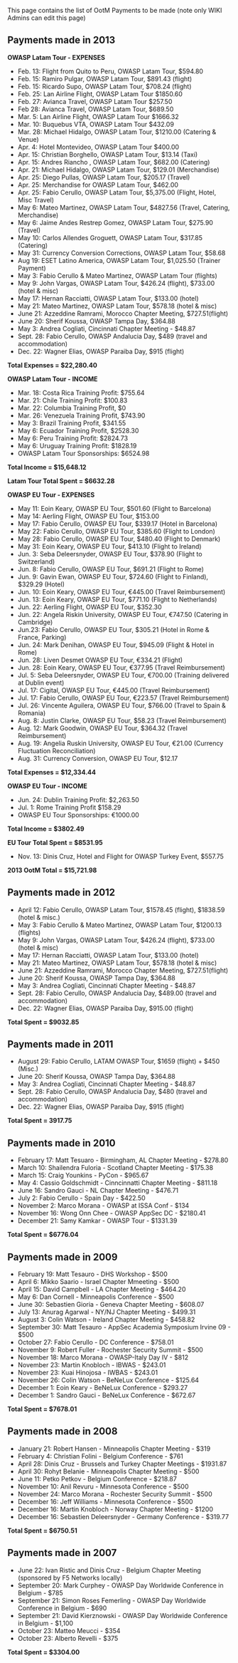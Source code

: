 This page contains the list of OotM Payments to be made (note only WIKI
Admins can edit this page)

## Payments made in 2013

**OWASP Latam Tour - EXPENSES**

  - Feb. 13: Flight from Quito to Peru, OWASP Latam Tour, $594.80
  - Feb. 15: Ramiro Pulgar, OWASP Latam Tour, $891.43 (flight)
  - Feb. 15: Ricardo Supo, OWASP Latam Tour, $708.24 (flight)
  - Feb. 25: Lan Airline Flight, OWASP Latam Tour $1850.60
  - Feb. 27: Avianca Travel, OWASP Latam Tour $257.50
  - Feb 28: Avianca Travel, OWASP Latam Tour, $689.50
  - Mar. 5: Lan Airline Flight, OWASP Latam Tour $1666.32
  - Mar. 10: Buquebus VTA, OWASP Latam Tour $432.09
  - Mar. 28: Michael Hidalgo, OWASP Latam Tour, $1210.00 (Catering &
    Venue)
  - Apr. 4: Hotel Montevideo, OWASP Latam Tour $400.00
  - Apr. 15: Christian Borghello, OWASP Latam Tour, $13.14 (Taxi)
  - Apr. 15: Andres Riancho , OWASP Latam Tour, $682.00 (Catering)
  - Apr. 21: Michael Hidalgo, OWASP Latam Tour, $129.01 (Merchandise)
  - Apr. 25: Diego Pullas, OWASP Latam Tour, $205.17 (Travel)
  - Apr. 25: Merchandise for OWASP Latam Tour, $462.00
  - Apr. 25: Fabio Cerullo, OWASP Latam Tour, $5,375.00 (Flight, Hotel,
    Misc Travel)
  - May 6: Mateo Martinez, OWASP Latam Tour, $4827.56 (Travel, Catering,
    Merchandise)
  - May 6: Jaime Andes Restrep Gomez, OWASP Latam Tour, $275.90 (Travel)
  - May 10: Carlos Allendes Groguett, OWASP Latam Tour, $317.85
    (Catering)
  - May 31: Currency Conversion Corrections, OWASP Latam Tour, $58.68
  - Aug 19: ESET Latino America, OWASP Latam Tour, $1,025.50 (Trainer
    Payment)
  - May 3: Fabio Cerullo & Mateo Martinez, OWASP Latam Tour (flights)
  - May 9: John Vargas, OWASP Latam Tour, $426.24 (flight), $733.00
    (hotel & misc)
  - May 17: Hernan Racciatti, OWASP Latam Tour, $133.00 (hotel)
  - May 21: Mateo Martinez, OWASP Latam Tour, $578.18 (hotel & misc)
  - June 21: Azzeddine Ramrami, Morocco Chapter Meeting, $727.51(flight)
  - June 20: Sherif Koussa, OWASP Tampa Day, $364.88
  - May 3: Andrea Cogliati, Cincinnati Chapter Meeting - $48.87
  - Sept. 28: Fabio Cerullo, OWASP Andalucia Day, $489 (travel and
    accommodation)
  - Dec. 22: Wagner Elias, OWASP Paraiba Day, $915 (flight)

**Total Expenses = $22,280.40**

**OWASP Latam Tour - INCOME**

  - Mar. 18: Costa Rica Training Profit: $755.64
  - Mar. 21: Chile Training Profit: $100.83
  - Mar. 22: Columbia Training Profit, $0
  - Mar. 26: Venezuela Training Profit, $743.90
  - May 3: Brazil Training Profit, $341.55
  - May 6: Ecuador Training Profit, $2528.30
  - May 6: Peru Training Profit: $2824.73
  - May 6: Uruguay Training Profit: $1828.19
  - OWASP Latam Tour Sponsorships: $6524.98

**Total Income = $15,648.12**

**Latam Tour Total Spent = $6632.28**

**OWASP EU Tour - EXPENSES**

  - May 11: Eoin Keary, OWASP EU Tour, $501.60 (Flight to Barcelona)
  - May 14: Aerling Flight, OWASP EU Tour, $153.00
  - May 17: Fabio Cerullo, OWASP EU Tour, $339.17 (Hotel in Barcelona)
  - May 22: Fabio Cerullo, OWASP EU Tour, $385.60 (Flight to London)
  - May 28: Fabio Cerullo, OWASP EU Tour, $480.40 (Flight to Denmark)
  - May 31: Eoin Keary, OWASP EU Tour, $413.10 (Flight to Ireland)
  - Jun. 3: Seba Deleersnyder, OWASP EU Tour, $378.90 (Flight to
    Switzerland)
  - Jun. 8: Fabio Cerullo, OWASP EU Tour, $691.21 (Flight to Rome)
  - Jun. 9: Gavin Ewan, OWASP EU Tour, $724.60 (Flight to Finland),
    $329.29 (Hotel)
  - Jun. 10: Eoin Keary, OWASP EU Tour, €445.00 (Travel Reimbursement)
  - Jun. 13: Eoin Keary, OWASP EU Tour, $771.10 (Flight to Netherlands)
  - Jun. 22: Aerling Flight, OWASP EU Tour, $352.30
  - Jun. 22: Angela Riskin University, OWASP EU Tour, €747.50 (Catering
    in Cambridge)
  - Jun.23: Fabio Cerullo, OWASP EU Tour, $305.21 (Hotel in Rome &
    France, Parking)
  - Jun. 24: Mark Denihan, OWASP EU Tour, $945.09 (Flight & Hotel in
    Rome)
  - Jun. 28: Liven Desmet OWASP EU Tour, €334.21 (Flight)
  - Jun. 28: Eoin Keary, OWASP EU Tour, €377.95 (Travel Reimbursement)
  - Jul. 5: Seba Deleersnyder, OWASP EU Tour, €700.00 (Training
    delivered at Dublin event)
  - Jul. 17: Cigital, OWASP EU Tour, €445.00 (Travel Reimbursement)
  - Jul. 17: Fabio Cerullo, OWASP EU Tour, €223.57 (Travel
    Reimbursement)
  - Jul. 26: Vincente Aguilera, OWASP EU Tour, $766.00 (Travel to Spain
    & Romania)
  - Aug. 8: Justin Clarke, OWASP EU Tour, $58.23 (Travel Reimbursement)
  - Aug. 12: Mark Goodwin, OWASP EU Tour, $364.32 (Travel Reimbursement)
  - Aug. 19: Angelia Ruskin University, OWASP EU Tour, €21.00 (Currency
    Fluctuation Reconciliation)
  - Aug. 31: Currency Conversion, OWASP EU Tour, $12.17

**Total Expenses = $12,334.44**

**OWASP EU Tour - INCOME**

  - Jun. 24: Dublin Training Profit: $2,263.50
  - Jul. 1: Rome Training Profit $158.29
  - OWASP EU Tour Sponsorships: €1000.00

**Total Income = $3802.49**

**EU Tour Total Spent = $8531.95**

  - Nov. 13: Dinis Cruz, Hotel and Flight for OWASP Turkey Event,
    $557.75

**2013 OotM Total = $15,721.98**

## Payments made in 2012

  - April 12: Fabio Cerullo, OWASP Latam Tour, $1578.45 (flight),
    $1838.59 (hotel & misc.)
  - May 3: Fabio Cerullo & Mateo Martinez, OWASP Latam Tour, $1200.13
    (flights)
  - May 9: John Vargas, OWASP Latam Tour, $426.24 (flight), $733.00
    (hotel & misc)
  - May 17: Hernan Racciatti, OWASP Latam Tour, $133.00 (hotel)
  - May 21: Mateo Martinez, OWASP Latam Tour, $578.18 (hotel & misc)
  - June 21: Azzeddine Ramrami, Morocco Chapter Meeting, $727.51(flight)
  - June 20: Sherif Koussa, OWASP Tampa Day, $364.88
  - May 3: Andrea Cogliati, Cincinnati Chapter Meeting - $48.87
  - Sept. 28: Fabio Cerullo, OWASP Andalucia Day, $489.00 (travel and
    accommodation)
  - Dec. 22: Wagner Elias, OWASP Paraiba Day, $915.00 (flight)

**Total Spent = $9032.85**

## Payments made in 2011

  - August 29: Fabio Cerullo, LATAM OWASP Tour, $1659 (flight) + $450
    (Misc.)
  - June 20: Sherif Koussa, OWASP Tampa Day, $364.88
  - May 3: Andrea Cogliati, Cincinnati Chapter Meeting - $48.87
  - Sept. 28: Fabio Cerullo, OWASP Andalucia Day, $480 (travel and
    accommodation)
  - Dec. 22: Wagner Elias, OWASP Paraiba Day, $915 (flight)

**Total Spent = 3917.75**

## Payments made in 2010

  - February 17: Matt Tesuaro - Birmingham, AL Chapter Meeting - $278.80
  - March 10: Shailendra Fuloria - Scotland Chapter Meeting - $175.38
  - March 15: Craig Younkins - PyCon - $965.67
  - May 4: Cassio Goldschmidt - Cinncinnatti Chapter Meeting - $811.18
  - June 16: Sandro Gauci - NL Chapter Meeting - $476.71
  - July 2: Fabio Cerullo - Spain Day - $422.50
  - November 2: Marco Morana - OWASP at ISSA Conf - $134
  - November 16: Wong Onn Chee - OWASP AppSec DC - $2180.41
  - December 21: Samy Kamkar - OWASP Tour - $1331.39

**Total Spent = $6776.04**

## Payments made in 2009

  - February 19: Matt Tesauro - DHS Workshop - $500
  - April 6: Mikko Saario - Israel Chapter Mmeeting - $500
  - April 15: David Campbell - LA Chapter Meeting - $464.20
  - May 6: Dan Cornell - Minneapolis Conference - $500
  - June 30: Sebastien Gioria - Geneva Chapter Meeting - $608.07
  - July 13: Anurag Agarwal - NY/NJ Chapter Meeting - $499.31
  - August 3: Colin Watson - Ireland Chapter Meeting - $458.82
  - September 30: Matt Tesauro - AppSec Academia Symposium Irvine 09 -
    $500
  - October 27: Fabio Cerullo - DC Conference - $758.01
  - November 9: Robert Fuller - Rochester Security Summit - $500
  - November 18: Marco Morana - OWASP-Italy Day IV - $812
  - November 23: Martin Knobloch - IBWAS - $243.01
  - November 23: Kuai Hinojosa - IWBAS - $243.01
  - November 26: Colin Watson - BeNeLux Conference - $125.64
  - December 1: Eoin Keary - BeNeLux Conference - $293.27
  - December 1: Sandro Gauci - BeNeLux Conference - $672.67

**Total Spent = $7678.01**

## Payments made in 2008

  - January 21: Robert Hansen - Minneapolis Chapter Meeting - $319
  - February 4: Christian Folini - Belgium Conference - $761
  - April 28: Dinis Cruz - Brussels and Turkey Chapter Meetings -
    $1931.87
  - April 30: Rohyt Belanie - Minneapolis Chapter Meeting - $500
  - June 11: Petko Petkov - Belgium Conference - $218.87
  - November 10: Anil Revuru - Minnesota Conference - $500
  - November 24: Marco Morana - Rochester Security Summit - $500
  - December 16: Jeff Williams - Minnesota Conference - $500
  - December 16: Martin Knobloch - Norway Chapter Meeting - $1200
  - December 16: Sebastien Deleersnyder - Germany Conference - $319.77

**Total Spent = $6750.51**

## Payments made in 2007

  - June 22: Ivan Ristic and Dinis Cruz - Belgium Chapter Meeting
    (sponsored by F5 Networks locally)
  - September 20: Mark Curphey - OWASP Day Worldwide Conference in
    Belgium - $785
  - September 21: Simon Roses Femerling - OWASP Day Worldwide Conference
    in Belgium - $690
  - September 21: David Kierznowski - OWASP Day Worldwide Conference in
    Belgium - $1,100
  - October 23: Matteo Meucci - $354
  - October 23: Alberto Revelli - $375

**Total Spent = $3304.00**
